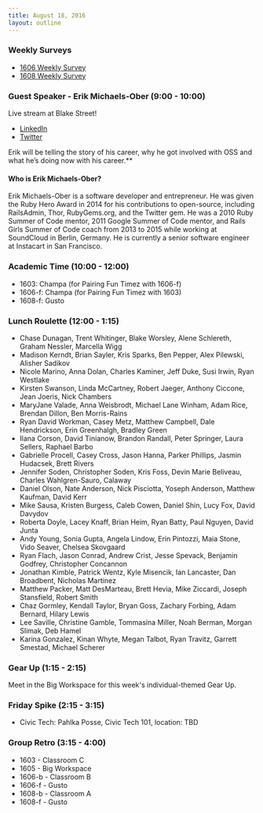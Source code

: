 ```yaml
---
title: August 18, 2016
layout: outline
---
```


### Weekly Surveys

- [1606 Weekly Survey]()
- [1608 Weekly Survey](https://goo.gl/forms/Itm8NpDetpS0U9Bl2)

### Guest Speaker - Erik Michaels-Ober (9:00 - 10:00)

Live stream at Blake Street!

* [LinkedIn](https://www.linkedin.com/in/sferik)
* [Twitter](https://twitter.com/sferik)

Erik will be telling the story of his career, why he got involved with OSS and what he’s doing now with his career.**

#### Who is Erik Michaels-Ober?

Erik Michaels-Ober is a software developer and entrepreneur. He was given the Ruby Hero Award in 2014 for his contributions to open-source, including RailsAdmin, Thor, RubyGems.org, and the Twitter gem. He was a 2010 Ruby Summer of Code mentor, 2011 Google Summer of Code mentor, and Rails Girls Summer of Code coach from 2013 to 2015 while working at SoundCloud in Berlin, Germany. He is currently a senior software engineer at Instacart in San Francisco.

### Academic Time (10:00 - 12:00)
- 1603: Champa (for Pairing Fun Timez with 1606-f)
- 1606-f: Champa (for Pairing Fun Timez with 1603)
- 1608-f: Gusto

### Lunch Roulette (12:00 - 1:15)
* Chase Dunagan, Trent Whitinger, Blake Worsley, Alene Schlereth, Graham Nessler, Marcella Wigg
* Madison Kerndt, Brian Sayler, Kris Sparks, Ben Pepper, Alex Pilewski, Alisher Sadikov
* Nicole Marino, Anna Dolan, Charles Kaminer, Jeff Duke, Susi Irwin, Ryan Westlake
* Kirsten Swanson, Linda McCartney, Robert Jaeger, Anthony Ciccone, Jean Joeris, Nick Chambers
* MaryJane Valade, Anna Weisbrodt, Michael Lane Winham, Adam Rice, Brendan Dillon, Ben Morris-Rains
* Ryan David Workman, Casey Metz, Matthew Campbell, Dale Hendrickson, Erin Greenhalgh, Bradley Green
* Ilana Corson, David Tinianow, Brandon Randall, Peter Springer, Laura Sellers, Raphael Barbo
* Gabrielle Procell, Casey Cross, Jason Hanna, Parker Phillips, Jasmin Hudacsek, Brett Rivers
* Jennifer Soden, Christopher Soden, Kris Foss, Devin Marie Beliveau, Charles Wahlgren-Sauro, Calaway
* Daniel Olson, Nate Anderson, Nick Pisciotta, Yoseph Anderson, Matthew Kaufman, David Kerr
* Mike Sausa, Kristen Burgess, Caleb Cowen, Daniel Shin, Lucy Fox, David Davydov
* Roberta Doyle, Lacey Knaff, Brian Heim, Ryan Batty, Paul Nguyen, David Junta
* Andy Young, Sonia Gupta, Angela Lindow, Erin Pintozzi, Maia Stone, Vido Seaver, Chelsea Skovgaard
* Ryan Flach, Jason Conrad, Andrew Crist, Jesse Spevack, Benjamin Godfrey, Christopher Concannon
* Jonathan Kimble, Patrick Wentz, Kyle Misencik, Ian Lancaster, Dan Broadbent, Nicholas Martinez
* Matthew Packer, Matt DesMarteau, Brett Hevia, Mike Ziccardi, Joseph Stansfield, Robert Smith
* Chaz Gormley, Kendall Taylor, Bryan Goss, Zachary Forbing, Adam Bernard, Hilary Lewis
* Lee Saville, Christine Gamble, Tommasina Miller, Noah Berman, Morgan Slimak, Deb Hamel
* Karina Gonzalez, Kinan Whyte, Megan Talbot, Ryan Travitz, Garrett Smestad, Michael Scherer

### Gear Up (1:15 - 2:15)
Meet in the Big Workspace for this week's individual-themed Gear Up.

### Friday Spike (2:15 - 3:15)
- Civic Tech: Pahlka Posse, Civic Tech 101, location: TBD

### Group Retro (3:15 - 4:00)
* 1603 - Classroom C
* 1605 - Big Workspace
* 1606-b - Classroom B
* 1606-f - Gusto
* 1608-b - Classroom A
* 1608-f - Gusto
